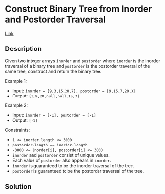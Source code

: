 # Construct Binary Tree from Inorder and Postorder Traversal

[Link](https://leetcode.com/problems/construct-binary-tree-from-inorder-and-postorder-traversal/description/)

## Description

Given two integer arrays `inorder` and `postorder` where `inorder` is the inorder traversal of a binary tree and `postorder` is the postorder traversal of the same tree, construct and return the binary tree.

Example 1:

- Input: `inorder = [9,3,15,20,7], postorder = [9,15,7,20,3]`
- Output: `[3,9,20,null,null,15,7]`

Example 2:

- Input: `inorder = [-1], postorder = [-1]`
- Output: `[-1]`

Constraints:

- `1 <= inorder.length <= 3000`
- `postorder.length == inorder.length`
- `-3000 <= inorder[i], postorder[i] <= 3000`
- `inorder` and `postorder` consist of unique values.
- Each value of `postorder` also appears in `inorder`.
- `inorder` is guaranteed to be the inorder traversal of the tree.
- `postorder` is guaranteed to be the postorder traversal of the tree.

## Solution


